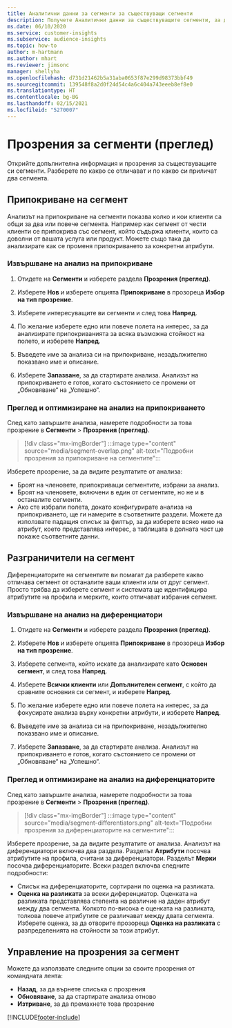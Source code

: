 ```yaml
---
title: Аналитични данни за сегменти за съществуващи сегменти
description: Получете Аналитични данни за съществуващите сегменти, за да видите разликите и общите черти.
ms.date: 06/10/2020
ms.service: customer-insights
ms.subservice: audience-insights
ms.topic: how-to
author: m-hartmann
ms.author: mhart
ms.reviewer: jimsonc
manager: shellyha
ms.openlocfilehash: d731d21462b5a31aba0653f87e299d98373bbf49
ms.sourcegitcommit: 139548f8a2d0f24d54c4a6c404a743eeeb8ef8e0
ms.translationtype: HT
ms.contentlocale: bg-BG
ms.lasthandoff: 02/15/2021
ms.locfileid: "5270007"
---
```

# <a name="segment-insights-preview"></a>Прозрения за сегменти (преглед)

Открийте допълнителна информация и прозрения за съществуващите си сегменти. Разберете по какво се отличават и по какво си приличат два сегмента.

## <a name="segment-overlap"></a>Припокриване на сегмент

Анализът на припокриване на сегменти показва колко и кои клиенти са общи за два или повече сегмента. Например как сегмент от чести клиенти се припокрива със сегмент, който съдържа клиенти, които са доволни от вашата услуга или продукт.
Можете също така да анализирате как се променя припокриването за конкретни атрибути.

### <a name="run-an-overlap-analysis"></a>Извършване на анализ на припокриване

1. Отидете на **Сегменти** и изберете раздела **Прозрения (преглед)**.

1. Изберете **Нов** и изберете опцията **Припокриване** в прозореца **Избор на тип прозрение**.

1. Изберете интересуващите ви сегменти и след това **Напред**.

1. По желание изберете едно или повече полета на интерес, за да анализирате припокриванията за всяка възможна стойност на полето, и изберете **Напред**.

1. Въведете име за анализа си на припокриване, незадължително показвано име и описание.

1. Изберете **Запазване**, за да стартирате анализа. Анализът на припокриването е готов, когато състоянието се промени от „Обновяване“ на „Успешно“.

### <a name="view-and-optimize-an-overlap-analysis"></a>Преглед и оптимизиране на анализ на припокриването

След като завършите анализа, намерете подробности за това прозрение в **Сегменти** > **Прозрения (преглед)**.

> [!div class="mx-imgBorder"]
> :::image type="content" source="media/segment-overlap.png" alt-text="Подробни прозрения за припокриване на сегментите":::

Изберете прозрение, за да видите резултатите от анализа:

- Броят на членовете, припокриващи сегментите, избрани за анализ.
- Броят на членовете, включени в един от сегментите, но не и в останалите сегменти.
- Ако сте избрали полета, докато конфигурирате анализа на припокриването, ще ги намерите в съответните раздели. Можете да използвате падащия списък за филтър, за да изберете всяко ниво на атрибут, което представлява интерес, а таблицата в долната част ще покаже съответните данни.

## <a name="segment-differentiators"></a>Разграничители на сегмент

Диференциаторите на сегментите ви помагат да разберете какво отличава сегмент от останалите ваши клиенти или от друг сегмент. Просто трябва да изберете сегмент и системата ще идентифицира атрибутите на профила и мерките, които отличават избрания сегмент.

### <a name="run-a-differentiator-analysis"></a>Извършване на анализ на диференциатори

1. Отидете на **Сегменти** и изберете раздела **Прозрения (преглед)**.

1. Изберете **Нов** и изберете опцията **Припокриване** в прозореца **Избор на тип прозрение**.

1. Изберете сегмента, който искате да анализирате като **Основен сегмент**, и след това **Напред**.

1. Изберете **Всички клиенти** или **Допълнителен сегмент**, с който да сравните основния си сегмент, и изберете **Напред**.

1. По желание изберете едно или повече полета на интерес, за да фокусирате анализа върху конкретни атрибути, и изберете **Напред**.

1. Въведете име за анализа си на припокриване, незадължително показвано име и описание.

1. Изберете **Запазване**, за да стартирате анализа. Анализът на припокриването е готов, когато състоянието се промени от „Обновяване“ на „Успешно“.

### <a name="view-and-optimize-a-differentiators-analysis"></a>Преглед и оптимизиране на анализ на диференциаторите

След като завършите анализа, намерете подробности за това прозрение в **Сегменти** > **Прозрения (преглед)**.

> [!div class="mx-imgBorder"]
> :::image type="content" source="media/segment-differentiators.png" alt-text="Подробни прозрения за диференциаторите на сегментите":::

Изберете прозрение, за да видите резултатите от анализа. Анализът на диференциатори включва два раздела. Разделът **Атрибути** посочва атрибутите на профила, считани за диференциатори. Разделът **Мерки** посочва диференциаторите. Всеки раздел включва следните подробности:

- Списък на диференциаторите, сортирани по оценка на разликата.
- **Оценка на разликата** за всеки диференциатор. Оценката на разликата представлява степента на различие на даден атрибут между два сегмента. Колкото по-висока е оценката на разликата, толкова повече атрибутите се различават между двата сегмента. Изберете оценка, за да отворите прозореца **Оценка на разликата** с разпределенията на стойности за този атрибут.

## <a name="manage-segment-insights"></a>Управление на прозрения за сегмент

Можете да използвате следните опции за своите прозрения от командната лента:

- **Назад**, за да върнете списъка с прозрения
- **Обновяване**, за да стартирате анализа отново
- **Изтриване**, за да премахнете това прозрение


[!INCLUDE[footer-include](../includes/footer-banner.md)]
